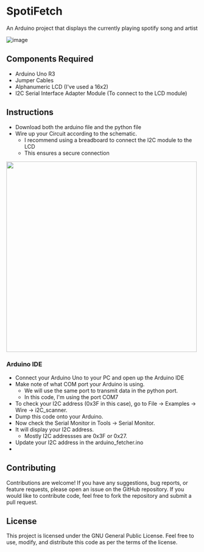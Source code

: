 # SpotiFetch
An Arduino project that displays the currently playing spotify song and artist

![image](https://github.com/RazerAds/SpotiFetch/assets/77977360/7459734a-4076-4237-ac5e-6d8fa5a0297b)

## Components Required
- Arduino Uno R3
- Jumper Cables
- Alphanumeric LCD (I've used a 16x2)
- I2C Serial Interface Adapter Module (To connect to the LCD module)

## Instructions
- Download both the arduino file and the python file
- Wire up your Circuit according to the schematic. 
  - I recommend using a breadboard to connect the I2C module to the LCD
  - This ensures a secure connection

<img src="https://github.com/RazerAds/SpotiFetch/assets/77977360/af6f9dc3-a305-42ba-9bd1-2cd0b23c18dd" width="500">

### Arduino IDE
- Connect your Arduino Uno to your PC and open up the Arduino IDE
- Make note of what COM port your Arduino is using.
  - We will use the same port to transmit data in the python port.
  - In this code, I'm using the port COM7
- To check your I2C address (0x3F in this case), go to File -> Examples -> Wire -> i2C_scanner.
- Dump this code onto your Arduino. 
- Now check the Serial Monitor in Tools -> Serial Monitor.
- It will display your I2C address.
  - Mostly I2C addressses are 0x3F or 0x27.
- Update your I2C address in the arduino_fetcher.ino
- 

## Contributing
Contributions are welcome! If you have any suggestions, bug reports, or feature requests, please open an issue on the GitHub repository. If you would like to contribute code, feel free to fork the repository and submit a pull request.

## License
This project is licensed under the GNU General Public License. Feel free to use, modify, and distribute this code as per the terms of the license.
